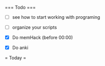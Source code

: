 === Todo ===

- [ ] see how to start working with programing
- [ ] organize your scripts
- [X] Do memHack (before 00:00)
- [X] Do anki 


= Today =
